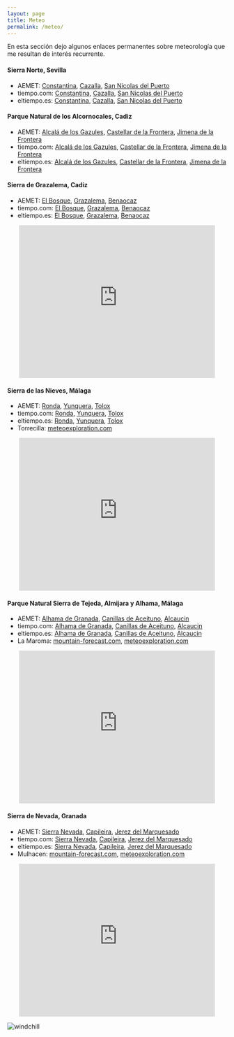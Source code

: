 ```yaml
---
layout: page
title: Meteo
permalink: /meteo/
---
```


En esta sección dejo algunos enlaces permanentes sobre meteorología que me
resultan de interés recurrente.

#### Sierra Norte, Sevilla

 * AEMET: [Constantina][aemet_constantina], [Cazalla][aemet_cazalla], [San Nicolas del Puerto][aemet_sannicolas]
 * tiempo.com: [Constantina][tiempo.com_constantina], [Cazalla][tiempo.com_cazalla], [San Nicolas del Puerto][tiempo.com_sannicolas]
 * eltiempo.es: [Constantina][eltiempo.es_constantina], [Cazalla][eltiempo.es_cazalla], [San Nicolas del Puerto][eltiempo.es_sannicolas]

#### Parque Natural de los Alcornocales, Cadiz

 * AEMET: [Alcalá de los Gazules][aemet_gazules], [Castellar de la Frontera][aemet_castellar], [Jimena de la Frontera][aemet_jimena]
 * tiempo.com: [Alcalá de los Gazules][tiempo.com_gazules], [Castellar de la Frontera][tiempo.com_castellar], [Jimena de la Frontera][tiempo.com_jimena]
 * eltiempo.es: [Alcalá de los Gazules][eltiempo.es_gazules], [Castellar de la Frontera][eltiempo.es_castellar], [Jimena de la Frontera][eltiempo.es_jimena]

#### Sierra de Grazalema, Cadiz

 * AEMET: [El Bosque][aemet_bosque], [Grazalema][aemet_grazalema], [Benaocaz][aemet_benaocaz]
 * tiempo.com: [El Bosque][tiempo.com_bosque], [Grazalema][tiempo.com_grazalema], [Benaocaz][tiempo.com_benaocaz]
 * eltiempo.es: [El Bosque][eltiempo.es_bosque], [Grazalema][eltiempo.es_grazalema], [Benaocaz][eltiempo.es_benaocaz]

<center>
<iframe width="450" height="350" frameborder="0" scrolling="no"
        src="https://meteoexploration.com/mountain/getweather.php?code=IBP039&lang=es&si=Metric&wgsz=1">
</iframe>
</center>

#### Sierra de las Nieves, Málaga

 * AEMET: [Ronda][aemet_ronda], [Yunquera][aemet_yunquera], [Tolox][aemet_tolox]
 * tiempo.com: [Ronda][tiempo.com_ronda], [Yunquera][tiempo.com_yunquera], [Tolox][tiempo.com_tolox]
 * eltiempo.es: [Ronda][eltiempo.es_ronda], [Yunquera][eltiempo.es_yunquera], [Tolox][eltiempo.es_tolox]
 * Torrecilla: [meteoexploration.com][me_torrecilla]

<center>
<iframe width="450" height="350" frameborder="0" scrolling="no"
        src="https://meteoexploration.com/mountain/getweather.php?code=IBP040&lang=es&si=Metric&wgsz=1">
</iframe>
</center>

#### Parque Natural Sierra de Tejeda, Almijara y Alhama, Málaga

 * AEMET: [Alhama de Granada][aemet_alhama], [Canillas de Aceituno][aemet_canillas], [Alcaucin][aemet_alcaucin]
 * tiempo.com: [Alhama de Granada][tiempo.com_alhama], [Canillas de Aceituno][tiempo.com_canillas], [Alcaucin][tiempo.com_alcaucin]
 * eltiempo.es: [Alhama de Granada][eltiempo.es_alhama], [Canillas de Aceituno][eltiempo.es_canillas], [Alcaucin][eltiempo.es_alcaucin]
 * La Maroma: [mountain-forecast.com][mf_maroma], [meteoexploration.com][me_maroma]

<center>
<iframe width="450" height="350" frameborder="0" scrolling="no"
        src="https://meteoexploration.com/mountain/getweather.php?code=IBP053&lang=es&si=Metric&wgsz=1">
</iframe>
</center>

#### Sierra de Nevada, Granada

 * AEMET: [Sierra Nevada][aemet_sn], [Capileira][aemet_capileira], [Jerez del Marquesado][aemet_jerez]
 * tiempo.com: [Sierra Nevada][t.com_sn], [Capileira][t.com_capileira], [Jerez del Marquesado][t.com_jerez]
 * eltiempo.es: [Sierra Nevada][et.es_sn], [Capileira][et.es_capileira], [Jerez del Marquesado][et.es_jerez]
 * Mulhacen: [mountain-forecast.com][mf_mulhacen], [meteoexploration.com][me_mulhacen]

<center>
<iframe width="450" height="350" frameborder="0" scrolling="no"
	src="https://meteoexploration.com/mountain/getweather.php?code=IBP046&lang=es&si=Metric&wgsz=1">
</iframe>
</center>

<!-- windchill -->

![windchill][windchill]

[aemet_ronda]:                  https://www.aemet.es/es/eltiempo/prediccion/municipios/ronda-id29084
[tiempo.com_ronda]:             https://www.tiempo.com/ronda.htm
[eltiempo.es_ronda]:            https://www.eltiempo.es/ronda.html
[aemet_yunquera]:               https://www.aemet.es/es/eltiempo/prediccion/municipios/yunquera-id29100
[tiempo.com_yunquera]:          https://www.tiempo.com/yunquera.htm
[eltiempo.es_yunquera]:         https://www.eltiempo.es/yunquera.html
[aemet_tolox]:                  https://www.aemet.es/es/eltiempo/prediccion/municipios/tolox-id29090
[tiempo.com_tolox]:             https://www.tiempo.com/tolox.htm
[eltiempo.es_tolox]:            https://www.eltiempo.es/tolox.html
[aemet_constantina]:		https://www.aemet.es/es/eltiempo/prediccion/municipios/constantina-id41033
[tiempo.com_constantina]:	https://www.tiempo.com/constantina.htm
[eltiempo.es_constantina]:	https://www.eltiempo.es/constantina.html
[aemet_cazalla]:		https://www.aemet.es/es/eltiempo/prediccion/municipios/cazalla-de-la-sierra-id41032
[tiempo.com_cazalla]:		https://www.tiempo.com/cazalla-de-la-sierra.htm
[eltiempo.es_cazalla]:		https://www.eltiempo.es/cazalla-de-la-sierra.html
[aemet_sannicolas]:		https://www.aemet.es/es/eltiempo/prediccion/municipios/san-nicolas-del-puerto-id41088
[tiempo.com_sannicolas]:	https://www.tiempo.com/san-nicolas-del-puerto.htm
[eltiempo.es_sannicolas]:	https://www.eltiempo.es/san-nicolas-del-puerto.html
[aemet_gazules]:		https://www.aemet.es/es/eltiempo/prediccion/municipios/alcala-de-los-gazules-id11001
[tiempo.com_gazules]:		https://www.tiempo.com/alcala-de-los-gazules.htm
[eltiempo.es_gazules]:		https://www.eltiempo.es/alcala-de-los-gazules.html
[aemet_castellar]:		https://www.aemet.es/es/eltiempo/prediccion/municipios/castellar-de-la-frontera-id11013
[tiempo.com_castellar]:		https://www.tiempo.com/castellar-de-la-frontera.htm
[eltiempo.es_castellar]:	https://www.eltiempo.es/castellar-de-la-frontera.html
[aemet_jimena]:			https://www.aemet.es/es/eltiempo/prediccion/municipios/jimena-de-la-frontera-id11021
[tiempo.com_jimena]:		https://www.tiempo.com/jimena-de-la-frontera.htm
[eltiempo.es_jimena]:		https://www.eltiempo.es/jimena-de-la-frontera.html
[aemet_bosque]:			https://www.aemet.es/es/eltiempo/prediccion/municipios/bosque-el-id11011
[tiempo.com_bosque]:		https://www.tiempo.com/bosque-el.htm
[eltiempo.es_bosque]:		https://www.eltiempo.es/el-bosque.html
[aemet_grazalema]:		https://www.aemet.es/es/eltiempo/prediccion/municipios/grazalema-id11019
[tiempo.com_grazalema]:		https://www.tiempo.com/grazalema.htm
[eltiempo.es_grazalema]:	https://www.eltiempo.es/grazalema.html
[aemet_benaocaz]:		https://www.aemet.es/es/eltiempo/prediccion/municipios/benaocaz-id11009
[tiempo.com_benaocaz]:		https://www.tiempo.com/benaocaz.htm
[eltiempo.es_benaocaz]:		https://www.eltiempo.es/benaocaz.html
[aemet_alhama]:			https://www.aemet.es/es/eltiempo/prediccion/municipios/alhama-de-granada-id18013
[tiempo.com_alhama]:		https://www.tiempo.com/alhama-de-granada.htm
[eltiempo.es_alhama]:		https://www.eltiempo.es/alhama-de-granada.html
[aemet_canillas]:		https://www.aemet.es/es/eltiempo/prediccion/municipios/canillas-de-aceituno-id29033
[tiempo.com_canillas]:		https://www.tiempo.com/canillas-de-aceituno.htm
[eltiempo.es_canillas]:		https://www.eltiempo.es/canillas-de-aceituno.html
[aemet_alcaucin]:		https://www.aemet.es/es/eltiempo/prediccion/municipios/alcaucin-id29002
[tiempo.com_alcaucin]:		https://www.tiempo.com/alcaucin.htm
[eltiempo.es_alcaucin]:		https://www.eltiempo.es/alcaucin.html
[me_torrecilla]:		https://meteoexploration.com/forecasts/Torrecilla/index.php?lang=es&si=Metric
[mf_maroma]:			https://www.mountain-forecast.com/peaks/La-Maroma/forecasts/2066
[me_maroma]:			https://meteoexploration.com/forecasts/Maroma/index.php?lang=es&si=Metric
[aemet_sn]:			https://www.aemet.es/es/eltiempo/prediccion/montana?w=&p=nev1
[aemet_capileira]:		https://www.aemet.es/es/eltiempo/prediccion/municipios/capileira-id18042
[aemet_jerez]:			https://www.aemet.es/es/eltiempo/prediccion/municipios/jerez-del-marquesado-id18108
[t.com_sn]:			https://www.tiempo.com/sierra-nevada.htm
[t.com_capileira]:		https://www.tiempo.com/capileira.htm
[t.com_jerez]:			https://www.tiempo.com/jerez-del-marquesado.htm
[et.es_sn]:			https://www.eltiempo.es/sierra-nevada/?q=sierra-nevada&c=prediction
[et.es_capileira]:		https://www.eltiempo.es/capileira.html?q=capileira&c=prediction
[et.es_jerez]:			https://www.eltiempo.es/jerez-del-marquesado.html?q=jerez-del-marquesado&c=prediction
[mf_mulhacen]:			https://www.mountain-forecast.com/peaks/Mulhacen/forecasts/3482
[me_mulhacen]:			https://meteoexploration.com/forecasts/Mulhacen/?lang=es
[aemet.es_windchill]:           https://www.aemet.es/es/conocermas/montana/detalles/sensaciontermica
[windchill]:			{{site.url}}/assets/aemet_windchill.png
